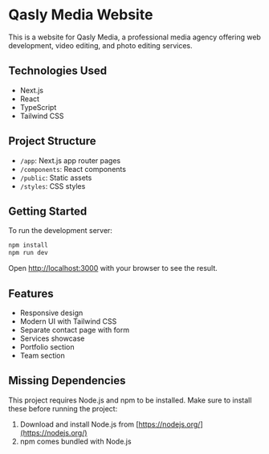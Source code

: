 # Qasly Media Website

This is a website for Qasly Media, a professional media agency offering web development, video editing, and photo editing services.

## Technologies Used

- Next.js
- React
- TypeScript
- Tailwind CSS

## Project Structure

- `/app`: Next.js app router pages
- `/components`: React components
- `/public`: Static assets
- `/styles`: CSS styles

## Getting Started

To run the development server:

```bash
npm install
npm run dev
```

Open [http://localhost:3000](http://localhost:3000) with your browser to see the result.

## Features

- Responsive design
- Modern UI with Tailwind CSS
- Separate contact page with form
- Services showcase
- Portfolio section
- Team section

## Missing Dependencies

This project requires Node.js and npm to be installed. Make sure to install these before running the project:

1. Download and install Node.js from [https://nodejs.org/](https://nodejs.org/)
2. npm comes bundled with Node.js